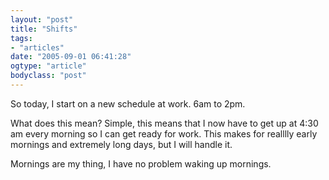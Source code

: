 ```yaml
---
layout: "post"
title: "Shifts"
tags: 
- "articles"
date: "2005-09-01 06:41:28"
ogtype: "article"
bodyclass: "post"
---
```


So today, I start on a new schedule at work. 6am to 2pm.

What does this mean? Simple, this means that I now have to get up at 4:30 am every morning so I can get ready for work. This makes for realllly early mornings and extremely long days, but I will handle it.

Mornings are my thing, I have no problem waking up mornings.